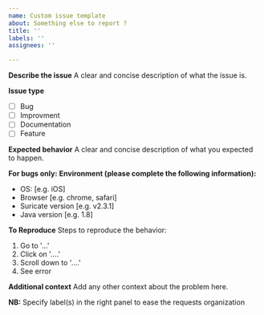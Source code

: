 ```yaml
---
name: Custom issue template
about: Something else to report ?
title: ''
labels: ''
assignees: ''

---
```


**Describe the issue**
A clear and concise description of what the issue is.

**Issue type**

- [ ] Bug
- [ ] Improvment
- [ ] Documentation
- [ ] Feature

**Expected behavior**
A clear and concise description of what you expected to happen.

**For bugs only:**
**Environment (please complete the following information):**

- OS: [e.g. iOS]
- Browser [e.g. chrome, safari]
- Suricate version [e.g. v2.3.1]
- Java version [e.g. 1.8]

**To Reproduce**
Steps to reproduce the behavior:

1. Go to '...'
2. Click on '....'
3. Scroll down to '....'
4. See error

**Additional context**
Add any other context about the problem here.

**NB:** Specify label(s) in the right panel to ease the requests organization
